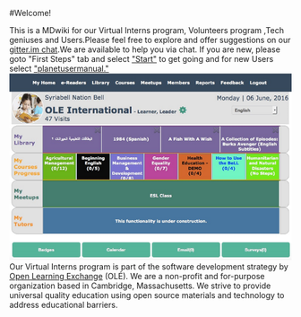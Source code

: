 #Welcome!

This is a MDwiki for our Virtual Interns program, Volunteers program ,Tech geniuses and Users.Please feel free to explore and offer suggestions on our [gitter.im chat](https://gitter.im/open-learning-exchange/chat).We are available to help you via chat.
If you are new, please goto "First Steps" tab and select ["Start"](pages/firststeps.md ) to get going and for new Users select ["planetusermanual."                  ](pages/planetusermanual.md )  ![](pages/uploads/images/OLEInternational.png) 
Our Virtual Interns program is part of the software development strategy by [Open Learning Exchange](http://www.ole.org/) (OLÉ). We are a non-profit and for-purpose organization based in Cambridge, Massachusetts. We strive to provide universal quality education using open source materials and technology to address educational barriers.